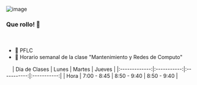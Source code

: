 ![image](https://user-images.githubusercontent.com/99674858/154787957-f672695b-fe35-4889-8484-210977db30a9.png)



### Que rollo! 👋
ㅤ
- 📌 PFLC
ㅤㅤㅤㅤㅤㅤㅤㅤㅤㅤㅤㅤㅤㅤㅤㅤㅤ
- 📅 Horario semanal de la clase "Mantenimiento y Redes de Computo"

ㅤ
| Dia de Clases |    Lunes    |    Martes   |    Jueves   |
|:-------------:|:-----------:|:-----------:|:-----------:|
|     Hora      | 7:00 - 8:45 | 8:50 - 9:40 | 8:50 - 9:40 |
